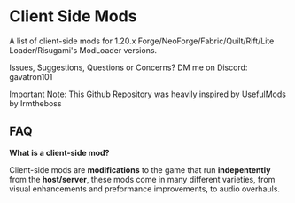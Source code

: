 # Client Side Mods

A list of client-side mods for 1.20.x Forge/NeoForge/Fabric/Quilt/Rift/Lite Loader/Risugami's ModLoader versions.

Issues, Suggestions, Questions or Concerns? DM me on Discord: gavatron101

Important Note: This Github Repository was heavily inspired by UsefulMods by Irmtheboss

## FAQ

**What is a client-side mod?**

Client-side mods are **modifications** to the game that run **indepentently** from the **host/server**, these mods come in many different varieties, from visual enhancements and preformance improvements, to audio overhauls.
